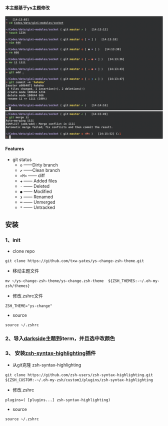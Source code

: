 #### 本主题基于ys主题修改
![avatar](./show.png)
![avatar](./diff.png)

#### Features
- git status
	- ``o``   ——Dirty branch
	- ``✔``  ——Clean branch
	- ``>M<``  ——  diff
	- ``✚``  —— Added files
	- ``-`` —— Deleted
	- ``●`` ——  Modified
	- ``❯`` —— Renamed
	- ``═`` —— Unmerged
	- ``*`` —— Untracked


## 安装
### 1、init
- clone repo
````
git clone https://github.com/txw-yates/ys-change-zsh-theme.git
````
- 移动主题文件
````
mv ~/ys-change-zsh-theme/ys-change.zsh-theme  ${ZSH_THEMES:-~/.oh-my-zsh/themes}
````
- 修改.zshrc文件
````
ZSH_THEME="ys-change"
````
- source
````
source ~/.zshrc
````

### 2、导入[darkside](https://github.com/bahlo/iterm-colors/blob/master/colors/Darkside.itermcolors)主题到iterm，并且选中改颜色

### 3、 安装[zsh-syntax-highlighting](https://github.com/zsh-users/zsh-syntax-highlighting.git)插件
- 从git克隆  zsh-syntax-highlighting
````
git clone https://github.com/zsh-users/zsh-syntax-highlighting.git ${ZSH_CUSTOM:-~/.oh-my-zsh/custom}/plugins/zsh-syntax-highlighting
````
- 修改.zshrc
````
plugins=( [plugins...] zsh-syntax-highlighting)
````
- source
````
source ~/.zshrc
````
